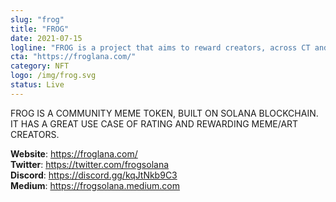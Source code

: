 ```yaml
---
slug: "frog"
title: "FROG"
date: 2021-07-15
logline: "FROG is a project that aims to reward creators, across CT and beyond, for their original art and memes"
cta: "https://froglana.com/"
category: NFT
logo: /img/frog.svg
status: Live
---
```


FROG IS A COMMUNITY MEME TOKEN, BUILT ON SOLANA BLOCKCHAIN.
IT HAS A GREAT USE CASE OF RATING AND REWARDING MEME/ART CREATORS.

<b>Website</b>: https://froglana.com/ </br>
<b>Twitter</b>: https://twitter.com/frogsolana </br>
<b>Discord</b>: https://discord.gg/kqJtNkb9C3 </br>
<b>Medium</b>: https://frogsolana.medium.com </br>
